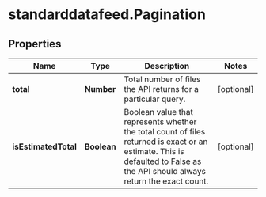 # standarddatafeed.Pagination

## Properties

Name | Type | Description | Notes
------------ | ------------- | ------------- | -------------
**total** | **Number** | Total number of files the API returns for a particular query. | [optional] 
**isEstimatedTotal** | **Boolean** | Boolean value that represents whether the total count of files returned is exact or an estimate. This is defaulted to False as the API should always return the exact count. | [optional] 


